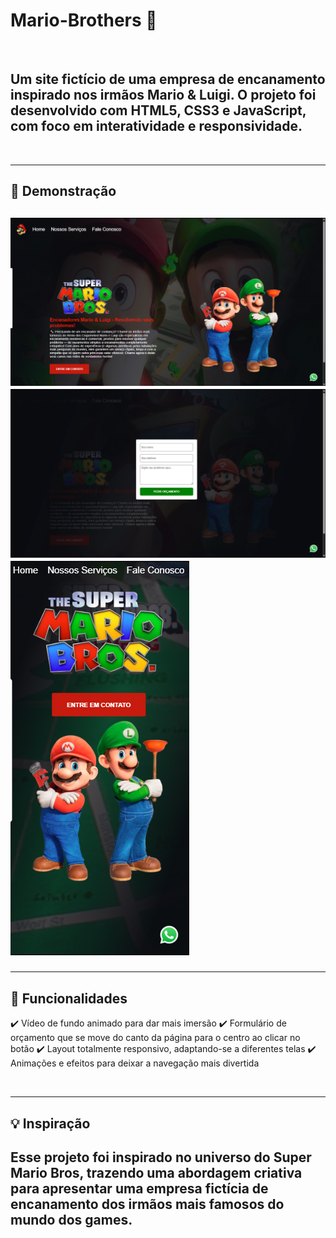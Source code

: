 <h1>Mario-Brothers 🍄</h1>
<br>
<h2>Um site fictício de uma empresa de encanamento inspirado nos irmãos Mario & Luigi.
O projeto foi desenvolvido com HTML5, CSS3 e JavaScript, com foco em interatividade e responsividade.</h2>
<br>
<hr>
<h2>📸 Demonstração<h2/>
<img src="https://github.com/Cauaamim13/Mario-Brothers/blob/main/Imagens/Captura%20de%20tela%202025-08-01%20181459.png?raw=true" width="600px">
<br>
  <img src="https://github.com/Cauaamim13/Mario-Brothers/blob/main/Imagens/Captura%20de%20tela%202025-08-01%20181511.png?raw=true" width="600px">
  <br>
  <img src="https://github.com/Cauaamim13/Mario-Brothers/blob/main/Imagens/Captura%20de%20tela%202025-09-02%20181730.png?raw=true">
    <br>
    
<hr>
<h2>🚀 Funcionalidades </h2>
<p>
✔️ Vídeo de fundo animado para dar mais imersão
✔️ Formulário de orçamento que se move do canto da página para o centro ao clicar no botão
✔️ Layout totalmente responsivo, adaptando-se a diferentes telas
✔️ Animações e efeitos para deixar a navegação mais divertida </p>
<br>
<hr>
<h2>💡 Inspiração<h2/>

<p>
Esse projeto foi inspirado no universo do Super Mario Bros, trazendo uma abordagem criativa para apresentar uma empresa fictícia de encanamento dos irmãos mais famosos do mundo dos games. </p>
